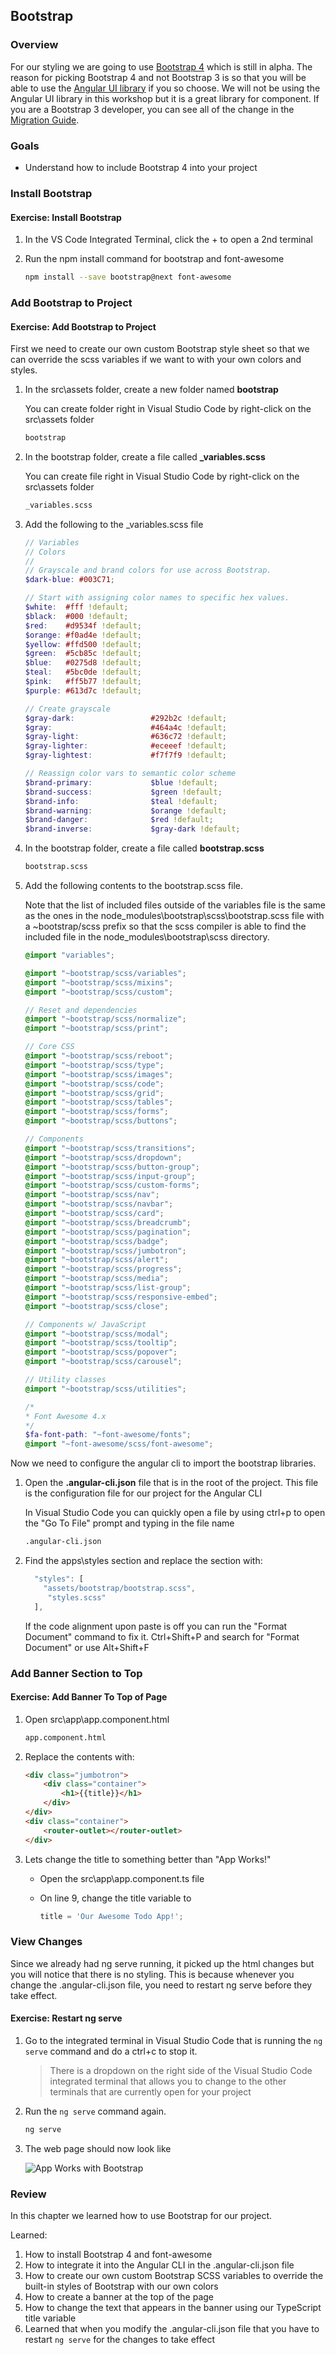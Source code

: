 ## Bootstrap

### Overview

For our styling we are going to use [Bootstrap 4](https://v4-alpha.getbootstrap.com/) which is still in alpha.  The reason for picking Bootstrap 4 and not Bootstrap 3 is so that you will be able to use the [Angular UI library](https://ng-bootstrap.github.io) if you so choose.  We will not be using the Angular UI library in this workshop but it is a great library for component.  If you are a Bootstrap 3 developer, you can see all of the change in the [Migration Guide](https://v4-alpha.getbootstrap.com/migration/). 

### Goals

* Understand how to include Bootstrap 4 into your project

### Install Bootstrap

<h4 class="exercise-start">
    <b>Exercise</b>: Install Bootstrap
</h4>

1. In the VS Code Integrated Terminal, click the + to open a 2nd terminal
1. Run the npm install command for bootstrap and font-awesome

    ```bash
    npm install --save bootstrap@next font-awesome
    ```

<div class="exercise-end"></div>

### Add Bootstrap to Project

<h4 class="exercise-start">
    <b>Exercise</b>: Add  Bootstrap to Project
</h4>

First we need to create our own custom Bootstrap style sheet so that we can override the scss variables if we want to with your own colors and styles.

1. In the src\assets folder, create a new folder named **bootstrap**

      <div class="alert alert-info" role="alert">You can create folder right in Visual Studio Code by right-click on the src\assets folder</div>

    ```bash
    bootstrap
    ```

1. In the bootstrap folder, create a file called **_variables.scss**

      <div class="alert alert-info" role="alert">You can create file right in Visual Studio Code by right-click on the src\assets folder</div>

    ```bash
    _variables.scss
    ```

1. Add the following to the _variables.scss file

    ```scss
    // Variables
    // Colors
    //
    // Grayscale and brand colors for use across Bootstrap.
    $dark-blue: #003C71;

    // Start with assigning color names to specific hex values.
    $white:  #fff !default;
    $black:  #000 !default;
    $red:    #d9534f !default;
    $orange: #f0ad4e !default;
    $yellow: #ffd500 !default;
    $green:  #5cb85c !default;
    $blue:   #0275d8 !default;
    $teal:   #5bc0de !default;
    $pink:   #ff5b77 !default;
    $purple: #613d7c !default;

    // Create grayscale
    $gray-dark:                 #292b2c !default;
    $gray:                      #464a4c !default;
    $gray-light:                #636c72 !default;
    $gray-lighter:              #eceeef !default;
    $gray-lightest:             #f7f7f9 !default;

    // Reassign color vars to semantic color scheme
    $brand-primary:             $blue !default;
    $brand-success:             $green !default;
    $brand-info:                $teal !default;
    $brand-warning:             $orange !default;
    $brand-danger:              $red !default;
    $brand-inverse:             $gray-dark !default;
    ```

1. In the bootstrap folder, create a file called **bootstrap.scss**

    ```bash
    bootstrap.scss
    ```

1. Add the following contents to the bootstrap.scss file. 

      <div class="alert alert-info" role="alert">Note that the list of included files outside of the variables file is the same as the ones in the  node_modules\bootstrap\scss\bootstrap.scss file with a ~bootstrap/scss prefix so that the scss compiler is able to find the included file in the node_modules\bootstrap\scss directory.</div>

    ```scss
    @import "variables";

    @import "~bootstrap/scss/variables";
    @import "~bootstrap/scss/mixins";
    @import "~bootstrap/scss/custom";

    // Reset and dependencies
    @import "~bootstrap/scss/normalize";
    @import "~bootstrap/scss/print";

    // Core CSS
    @import "~bootstrap/scss/reboot";   
    @import "~bootstrap/scss/type";
    @import "~bootstrap/scss/images";
    @import "~bootstrap/scss/code";
    @import "~bootstrap/scss/grid";
    @import "~bootstrap/scss/tables";
    @import "~bootstrap/scss/forms";
    @import "~bootstrap/scss/buttons";

    // Components
    @import "~bootstrap/scss/transitions";
    @import "~bootstrap/scss/dropdown";
    @import "~bootstrap/scss/button-group";
    @import "~bootstrap/scss/input-group";
    @import "~bootstrap/scss/custom-forms";
    @import "~bootstrap/scss/nav";
    @import "~bootstrap/scss/navbar";
    @import "~bootstrap/scss/card";
    @import "~bootstrap/scss/breadcrumb";
    @import "~bootstrap/scss/pagination";
    @import "~bootstrap/scss/badge";
    @import "~bootstrap/scss/jumbotron";
    @import "~bootstrap/scss/alert";
    @import "~bootstrap/scss/progress";
    @import "~bootstrap/scss/media";
    @import "~bootstrap/scss/list-group";
    @import "~bootstrap/scss/responsive-embed";
    @import "~bootstrap/scss/close";

    // Components w/ JavaScript
    @import "~bootstrap/scss/modal";
    @import "~bootstrap/scss/tooltip";
    @import "~bootstrap/scss/popover";
    @import "~bootstrap/scss/carousel";

    // Utility classes
    @import "~bootstrap/scss/utilities";

    /*
    * Font Awesome 4.x
    */
    $fa-font-path: "~font-awesome/fonts";
    @import "~font-awesome/scss/font-awesome";

    ```


Now we need to configure the angular cli to import the bootstrap libraries.  

1. Open the **.angular-cli.json** file that is in the root of the project.  This file  is the configuration file for our project for the Angular CLI 

    <div class="alert alert-info" role="alert">In Visual Studio Code you can quickly open a file by using ctrl+p to open the "Go To File" prompt and typing in the file name</div>

    ```bash
    .angular-cli.json
    ```

1. Find the apps\styles section and replace the section with:  

    ```TypeScript
      "styles": [
        "assets/bootstrap/bootstrap.scss",
         "styles.scss"
      ],
    ```

      <div class="alert alert-info" role="alert">If the code alignment upon paste is off you can run the "Format Document" command to fix it.  Ctrl+Shift+P and search for "Format Document" or use Alt+Shift+F</div>

<div class="exercise-end"></div>

### Add Banner Section to Top

<h4 class="exercise-start">
    <b>Exercise</b>: Add Banner To Top of Page
</h4>

1. Open src\app\app.component.html

    ```bash
    app.component.html
    ```
    
1. Replace the contents with:

    ```html
    <div class="jumbotron">
        <div class="container">
            <h1>{{title}}</h1>
        </div>
    </div>
    <div class="container">
        <router-outlet></router-outlet>
    </div>
    ```

2. Lets change the title to something better than "App Works!"

    * Open the src\app\app.component.ts file
    * On line 9, change the title variable to

        ```TypeScript
        title = 'Our Awesome Todo App!';
        ```

<div class="exercise-end"></div>

### View Changes

<div class="alert alert-danger" role="alert">Since we already had ng serve running, it picked up the html changes but you will notice that there is no styling.  This is because whenever you change the .angular-cli.json file, you need to restart ng serve before they take effect.</div>

<h4 class="exercise-start">
    <b>Exercise</b>: Restart ng serve
</h4>

1. Go to the integrated terminal in Visual Studio Code that is running the `ng serve` command and do a ctrl+c to stop it.

    > There is a dropdown on the right side of the Visual Studio Code integrated terminal that allows you to change to the other terminals that are currently open for your project

1. Run the `ng serve` command again.

    ```bash
    ng serve
    ```

1. The web page should now look like

    ![App Works with Bootstrap](images/bootstrap-jumbotron.png)

<div class="exercise-end"></div>

### Review

In this chapter we learned how to use Bootstrap for our project.  

Learned:

1. How to install Bootstrap 4 and font-awesome
1. How to integrate it into the Angular CLI in the .angular-cli.json file
1. How to create our own custom Bootstrap SCSS variables to override the built-in styles of Bootstrap with our own colors
1. How to create a banner at the top of the page
1. How to change the text that appears in the banner using our TypeScript title variable
1. Learned that when you modify the .angular-cli.json file that you have to restart `ng serve` for the changes to take effect
